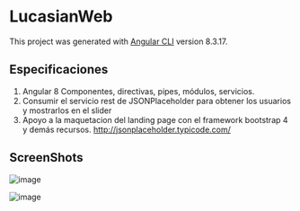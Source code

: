 # LucasianWeb

This project was generated with [Angular CLI](https://github.com/angular/angular-cli) version 8.3.17.

## Especificaciones
1. Angular 8 Componentes, directivas, pipes, módulos, servicios.
2. Consumir el servicio rest de JSONPlaceholder para obtener los usuarios y
mostrarlos en el slider
3. Apoyo a la maquetacion del landing page con el framework bootstrap 4 y demás recursos.
http://jsonplaceholder.typicode.com/

## ScreenShots

![image](https://user-images.githubusercontent.com/28877837/68217377-80199d00-ffb0-11e9-9e51-ce0266e0361d.png)


![image](https://user-images.githubusercontent.com/28877837/68216357-c66dfc80-ffae-11e9-887a-853d78af7352.png)


